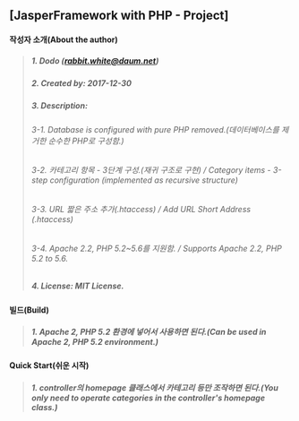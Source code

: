 ## [JasperFramework with PHP - Project]

#### 작성자 소개(About the author)
> ##### 1. Dodo (rabbit.white@daum.net)
> ##### 2. Created by: 2017-12-30
> ##### 3. Description: 
> ###### 3-1. Database is configured with pure PHP removed.(데이터베이스를 제거한 순수한 PHP로 구성함.)
> ###### 3-2. 카테고리 항목 - 3단계 구성.(재귀 구조로 구현) / Category items - 3-step configuration (implemented as recursive structure)
> ###### 3-3. URL 짧은 주소 추가(.htaccess) / Add URL Short Address (.htaccess)
> ###### 3-4. Apache 2.2, PHP 5.2~5.6를 지원함. / Supports Apache 2.2, PHP 5.2 to 5.6.
> ##### 4. License: MIT License.

#### 빌드(Build)
> ##### 1. Apache 2, PHP 5.2 환경에 넣어서 사용하면 된다.(Can be used in Apache 2, PHP 5.2 environment.)

#### Quick Start(쉬운 시작)
> ##### 1. controller의 homepage 클래스에서 카테고리 등만 조작하면 된다.(You only need to operate categories in the controller's homepage class.)


